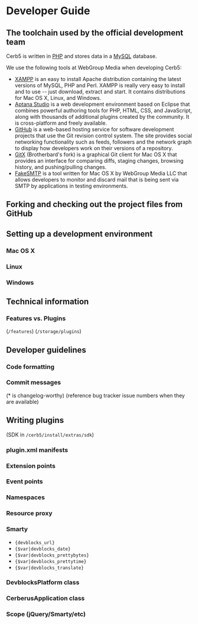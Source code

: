 
# Developer Guide #

## The toolchain used by the official development team ##

Cerb5 is written in [PHP](http://www.php.net/) and stores data in a [MySQL](http://www.mysql.com/) database.

We use the following tools at WebGroup Media when developing Cerb5:

* [XAMPP](http://www.apachefriends.org/en/xampp.html) is an easy to install Apache distribution containing the latest versions of MySQL, PHP and Perl. XAMPP is really very easy to install and to use -- just download, extract and start.  It contains distributions for Mac OS X, Linux, and Windows.
* [Aptana Studio](http://www.aptana.com/products/studio2) is a web development environment based on Eclipse that combines powerful authoring tools for PHP, HTML, CSS, and JavaScript, along with thousands of additional plugins created by the community.  It is cross-platform and freely available.
* [GitHub](https://github.com/) is a web-based hosting service for software development projects that use the Git revision control system.  The site provides social networking functionality such as feeds, followers and the network graph to display how developers work on their versions of a repository.
* [GitX](https://github.com/brotherbard/gitx) (Brotherbard's fork) is a graphical Git client for Mac OS X that provides an interface for comparing diffs, staging changes, browsing history, and pushing/pulling changes. 
* [FakeSMTP](https://github.com/jstanden/fakesmtp-app) is a tool written for Mac OS X by WebGroup Media LLC that allows developers to monitor and discard mail that is being sent via SMTP by applications in testing environments.

## Forking and checking out the project files from GitHub ##

## Setting up a development environment ##

### Mac OS X ###


### Linux ###


### Windows ###


## Technical information ##

### Features vs. Plugins ###

(`/features`)
(`/storage/plugins`)

## Developer guidelines ##

### Code formatting ###

### Commit messages ###

(* is changelog-worthy)
(reference bug tracker issue numbers when they are available)

## Writing plugins ##

(SDK in `/cerb5/install/extras/sdk`)

### plugin.xml manifests ###

### Extension points ###

### Event points ###

### Namespaces ###

### Resource proxy ###

### Smarty ###

* `{devblocks_url}`
* `{$var|devblocks_date}`
* `{$var|devblocks_prettybytes}`
* `{$var|devblocks_prettytime}`
* `{$var|devblocks_translate}`

### DevblocksPlatform class ###

### CerberusApplication class ###

### Scope (jQuery/Smarty/etc) ###